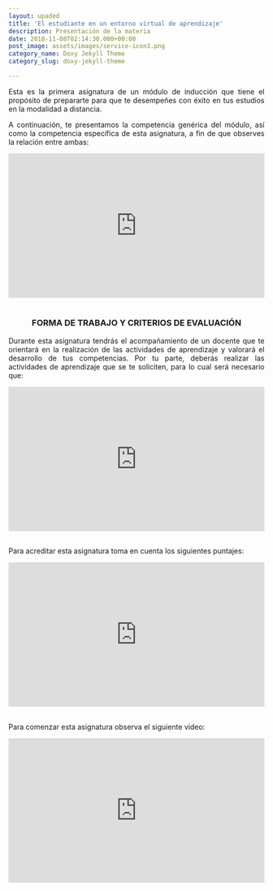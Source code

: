 ```yaml
---
layout: upaded
title: 'El estudiante en un entorno virtual de aprendizaje'
description: Presentación de la materia
date: 2018-11-08T02:14:30.000+00:00
post_image: assets/images/service-icon3.png
category_name: Doxy Jekyll Theme
category_slug: doxy-jekyll-theme

---
```

<p align="justify">Esta es la primera asignatura de un módulo de inducción que tiene el propósito de prepararte para que te desempeñes con éxito en tus estudios en la modalidad a distancia.</p> 
<p align="justify">A continuación, te presentamos la competencia genérica del módulo, así como la competencia específica de esta asignatura, a fin de que observes la relación entre ambas:</p> 
<div style="width: 100%;"><div style="position: relative; padding-bottom: 56.28%; padding-top: 0; height: 0;"><iframe frameborder="0" width="1601px" height="901px" style="position: absolute; top: 0; left: 0; width: 100%; height: 100%;" src="https://view.genial.ly/5d5f5ef0d705a10ff860b433" type="text/html" allowscriptaccess="always" allowfullscreen="true" scrolling="yes" allownetworking="all"></iframe> </div> </div>
<br>
<h3><p align="center">FORMA DE TRABAJO Y CRITERIOS DE EVALUACIÓN</p></h3> 
<p align="justify">Durante esta asignatura tendrás el acompañamiento de un docente que te orientará en la realización de las actividades de aprendizaje y valorará el desarrollo de tus competencias. Por tu parte, deberás realizar las actividades de aprendizaje que se te soliciten, para lo cual será necesario que:</p> 
<div style="width: 100%;"><div style="position: relative; padding-bottom: 56.25%; padding-top: 0; height: 0;"><iframe frameborder="0" width="1200px" height="675px" style="position: absolute; top: 0; left: 0; width: 100%; height: 100%;" src="https://view.genial.ly/5d4476436ca0b10fad52bfaf" type="text/html" allowscriptaccess="always" allowfullscreen="true" scrolling="yes" allownetworking="all"></iframe> </div> </div>
<br>
<p>Para acreditar esta asignatura toma en cuenta los siguientes puntajes: </p>
<div style="width: 100%;"><div style="position: relative; padding-bottom: 56.25%; padding-top: 0; height: 0;"><iframe frameborder="0" width="1200px" height="675px" style="position: absolute; top: 0; left: 0; width: 100%; height: 100%;" src="https://view.genial.ly/5d44808dbe585e0fb6c978eb" type="text/html" allowscriptaccess="always" allowfullscreen="true" scrolling="yes" allownetworking="all"></iframe> </div> </div>
<br>
<p align="justify">Para comenzar esta asignatura observa el siguiente video:</p>
<div style="width: 100%;"><div style="position: relative; padding-bottom: 56.25%; padding-top: 0; height: 0;"><iframe frameborder="0" width="1200px" height="675px" style="position: absolute; top: 0; left: 0; width: 100%; height: 100%;" src="https://view.genial.ly/5d449993355ec70fc56e0350" type="text/html" allowscriptaccess="always" allowfullscreen="true" scrolling="yes" allownetworking="all"></iframe> </div> </div>